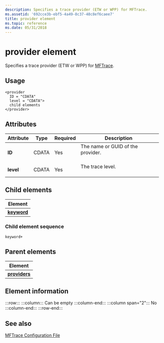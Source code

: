 ```yaml
---
description: Specifies a trace provider (ETW or WPP) for MFTrace.
ms.assetid: '692cce3b-ebf5-4a49-8c37-48c8ef6caee7'
title: provider element
ms.topic: reference
ms.date: 05/31/2018
---
```


# provider element

Specifies a trace provider (ETW or WPP) for [MFTrace](mftrace.md).

## Usage

``` syntax
<provider
  ID = "CDATA"
  level = "CDATA">
  child elements
</provider>
```

## Attributes



| Attribute            | Type             | Required       | Description                                              |
|----------------------|------------------|----------------|----------------------------------------------------------|
| **ID**<br/>    | CDATA<br/> | Yes<br/> | The name or GUID of the provider.<br/> <br/> |
| **level**<br/> | CDATA<br/> | Yes<br/> | The trace level.<br/> <br/>                  |



## Child elements



| Element                               |
|---------------------------------------|
| [**keyword**](keyword.md)<br/> |



### Child element sequence

``` syntax
keyword+
```

## Parent elements



| Element                                   |
|-------------------------------------------|
| [**providers**](providers.md)<br/> |



## Element information

:::row:::
    :::column:::
        Can be empty
    :::column-end:::
    :::column span="2":::
        No
    :::column-end:::
:::row-end:::

## See also

<dl> <dt>

[MFTrace Configuration File](mftrace-configuration-file.md)
</dt> </dl>

 

 




